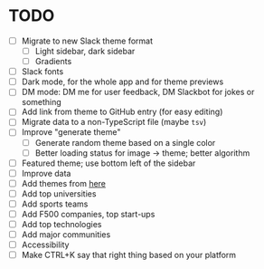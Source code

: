 # TODO

- [ ] Migrate to new Slack theme format
  - [ ] Light sidebar, dark sidebar
  - [ ] Gradients
- [ ] Slack fonts
- [ ] Dark mode, for the whole app and for theme previews
- [ ] DM mode: DM me for user feedback, DM Slackbot for jokes or something
- [ ] Add link from theme to GitHub entry (for easy editing)
- [ ] Migrate data to a non-TypeScript file (maybe `tsv`)
- [ ] Improve "generate theme"
  - [ ] Generate random theme based on a single color
  - [ ] Better loading status for image → theme; better algorithm
- [ ] Featured theme; use bottom left of the sidebar
- [ ] Improve data
- [ ] Add themes from [here](https://github.com/paracycle/slackthemes/pulls)
- [ ] Add top universities
- [ ] Add sports teams
- [ ] Add F500 companies, top start-ups
- [ ] Add top technologies
- [ ] Add major communities
- [ ] Accessibility
- [ ] Make CTRL+K say that right thing based on your platform
